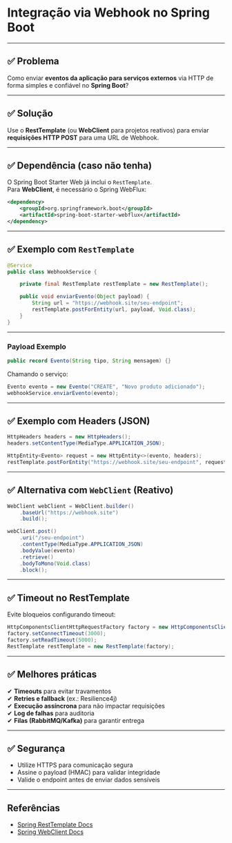 # Integração via Webhook no Spring Boot

---

## ✅ Problema
Como enviar **eventos da aplicação para serviços externos** via HTTP de forma simples e confiável no **Spring Boot**?

---

## ✅ Solução
Use o **RestTemplate** (ou **WebClient** para projetos reativos) para enviar **requisições HTTP POST** para uma URL de Webhook.

---

## ✅ Dependência (caso não tenha)
O Spring Boot Starter Web já inclui o `RestTemplate`.  
Para **WebClient**, é necessário o Spring WebFlux:
```xml
<dependency>
    <groupId>org.springframework.boot</groupId>
    <artifactId>spring-boot-starter-webflux</artifactId>
</dependency>
```

---

## ✅ Exemplo com `RestTemplate`
```java
@Service
public class WebhookService {

    private final RestTemplate restTemplate = new RestTemplate();

    public void enviarEvento(Object payload) {
        String url = "https://webhook.site/seu-endpoint";
        restTemplate.postForEntity(url, payload, Void.class);
    }
}
```

---

### Payload Exemplo
```java
public record Evento(String tipo, String mensagem) {}
```

Chamando o serviço:
```java
Evento evento = new Evento("CREATE", "Novo produto adicionado");
webhookService.enviarEvento(evento);
```

---

## ✅ Exemplo com Headers (JSON)
```java
HttpHeaders headers = new HttpHeaders();
headers.setContentType(MediaType.APPLICATION_JSON);

HttpEntity<Evento> request = new HttpEntity<>(evento, headers);
restTemplate.postForEntity("https://webhook.site/seu-endpoint", request, Void.class);
```

---

## ✅ Alternativa com `WebClient` (Reativo)
```java
WebClient webClient = WebClient.builder()
    .baseUrl("https://webhook.site")
    .build();

webClient.post()
    .uri("/seu-endpoint")
    .contentType(MediaType.APPLICATION_JSON)
    .bodyValue(evento)
    .retrieve()
    .bodyToMono(Void.class)
    .block();
```

---

## ✅ Timeout no RestTemplate
Evite bloqueios configurando timeout:
```java
HttpComponentsClientHttpRequestFactory factory = new HttpComponentsClientHttpRequestFactory();
factory.setConnectTimeout(3000);
factory.setReadTimeout(5000);
RestTemplate restTemplate = new RestTemplate(factory);
```

---

## ✅ Melhores práticas
✔ **Timeouts** para evitar travamentos  
✔ **Retries e fallback** (ex.: Resilience4j)  
✔ **Execução assíncrona** para não impactar requisições  
✔ **Log de falhas** para auditoria  
✔ **Filas (RabbitMQ/Kafka)** para garantir entrega  

---

## ✅ Segurança
- Utilize HTTPS para comunicação segura  
- Assine o payload (HMAC) para validar integridade  
- Valide o endpoint antes de enviar dados sensíveis  

---

## Referências
- [Spring RestTemplate Docs](https://docs.spring.io/spring-framework/docs/current/javadoc-api/org/springframework/web/client/RestTemplate.html)
- [Spring WebClient Docs](https://docs.spring.io/spring-framework/docs/current/reference/html/web-reactive.html#webflux-client)